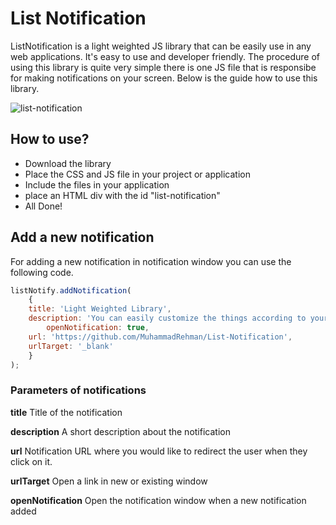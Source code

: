 # List Notification
ListNotification is a light weighted JS library that can be easily use in any web applications. It's easy to use and developer friendly. The procedure of using this library is quite very simple there is one JS file that is responsibe for making notifications on your screen. Below is the guide how to use this library.

![list-notification](https://user-images.githubusercontent.com/9959730/120082298-8b28a680-c0db-11eb-8f34-61fff4ab0654.png)

## How to use?
* Download the library
* Place the CSS and JS file in your project or application
* Include the files in your application
* place an HTML div with the id "list-notification"
* All Done!

## Add a new notification
For adding a new notification in notification window you can use the following code.

```js
listNotify.addNotification( 
    {
	title: 'Light Weighted Library',
	description: 'You can easily customize the things according to your need, a very simple JS file and css file which you can customize in your own way',
    	openNotification: true,
	url: 'https://github.com/MuhammadRehman/List-Notification',
	urlTarget: '_blank'
    }
);
```

### Parameters of notifications
**title**
Title of the notification

**description**
A short description about the notification

**url**
Notification URL where you would like to redirect the user when they click on it.

**urlTarget**
Open a link in new or existing window

**openNotification**
Open the notification window when a new notification added
